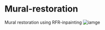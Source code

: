 # Mural-restoration
Mural restoration using RFR-inpainting
![iamge](https://github.com/zhangbaijin/Mural-restoration/result.png)
